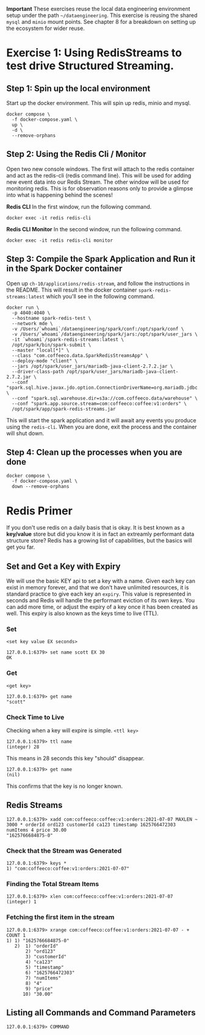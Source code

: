 **Important**
These exercises reuse the local data engineering environment setup under the path `~/dataengineering`. This exercise is reusing the shared `mysql` and `minio` mount points. See chapter 8 for a breakdown on setting up the ecosystem for wider reuse.

# Exercise 1: Using RedisStreams to test drive Structured Streaming.

## Step 1: Spin up the local environment
Start up the docker environment. This will spin up redis, minio and mysql.
~~~
docker compose \
  -f docker-compose.yaml \
  up \
  -d \
  --remove-orphans
~~~

## Step 2: Using the Redis Cli / Monitor
Open two new console windows. The first will attach to the redis container and act as the redis-cli (redis command line). This will be used for adding new event data into our Redis Stream. The other window will be used for monitoring redis. This is for observation reasons only to provide a glimpse into what is happening behind the scenes!

**Redis CLI**
In the first window, run the following command.
~~~
docker exec -it redis redis-cli
~~~

**Redis CLI Monitor**
In the second window, run the following command.
~~~
docker exec -it redis redis-cli monitor
~~~

## Step 3: Compile the Spark Application and Run it in the Spark Docker container
Open up `ch-10/applications/redis-stream`, and follow the instructions in the README. This will result in the docker container `spark-redis-streams:latest` which you'll see in the following command.

~~~
docker run \
  -p 4040:4040 \
  --hostname spark-redis-test \
  --network mde \
  -v /Users/`whoami`/dataengineering/spark/conf:/opt/spark/conf \
  -v /Users/`whoami`/dataengineering/spark/jars:/opt/spark/user_jars \
  -it `whoami`/spark-redis-streams:latest \
  /opt/spark/bin/spark-submit \
  --master "local[*]" \
  --class "com.coffeeco.data.SparkRedisStreamsApp" \
  --deploy-mode "client" \
  --jars /opt/spark/user_jars/mariadb-java-client-2.7.2.jar \
  --driver-class-path /opt/spark/user_jars/mariadb-java-client-2.7.2.jar \
  --conf "spark.sql.hive.javax.jdo.option.ConnectionDriverName=org.mariadb.jdbc.Driver" \
  --conf "spark.sql.warehouse.dir=s3a://com.coffeeco.data/warehouse" \
  --conf "spark.app.source.stream=com:coffeeco:coffee:v1:orders" \
  /opt/spark/app/spark-redis-streams.jar
~~~

This will start the spark application and it will await any events you produce using the `redis-cli`. When you are done, exit the process and the container will shut down.

## Step 4: Clean up the processes when you are done
~~~
docker compose \
  -f docker-compose.yaml \
  down --remove-orphans
~~~

# Redis Primer
If you don't use redis on a daily basis that is okay. It is best known as a **key/value** store but did you know it is in fact an extreamly performant data structure store? Redis has a growing list of capabilities, but the basics will get you far.

## Set and Get a Key with Expiry
We will use the basic KEY api to set a key with a name. Given each key can exist in memory forever, and that we don't have unlimited resources, it is standard practice to give each key an `expiry`. This value is represented in seconds and Redis will handle the performant eviction of its own keys. You can add more time, or adjust the expiry of a key once it has been created as well. This expiry is also known as the keys time to live (TTL).

### Set
`<set key value EX seconds>`
~~~
127.0.0.1:6379> set name scott EX 30
OK
~~~

### Get
`<get key>`
~~~
127.0.0.1:6379> get name
"scott"
~~~

### Check Time to Live
Checking when a key will expire is simple.
`<ttl key>`
~~~
127.0.0.1:6379> ttl name
(integer) 28
~~~
This means in 28 seconds this key "should" disappear.

~~~
127.0.0.1:6379> get name
(nil)
~~~
This confirms that the key is no longer known.

## Redis Streams

~~~
127.0.0.1:6379> xadd com:coffeeco:coffee:v1:orders:2021-07-07 MAXLEN ~ 3000 * orderId ord123 customerId ca123 timestamp 1625766472303 numItems 4 price 30.00
"1625766684875-0"
~~~

### Check that the Stream was Generated
~~~
127.0.0.1:6379> keys *
1) "com:coffeeco:coffee:v1:orders:2021-07-07"
~~~

### Finding the Total Stream Items
~~~
127.0.0.1:6379> xlen com:coffeeco:coffee:v1:orders:2021-07-07
(integer) 1
~~~

### Fetching the first item in the stream
~~~
127.0.0.1:6379> xrange com:coffeeco:coffee:v1:orders:2021-07-07 - + COUNT 1
1) 1) "1625766684875-0"
   2)  1) "orderId"
       2) "ord123"
       3) "customerId"
       4) "ca123"
       5) "timestamp"
       6) "1625766472303"
       7) "numItems"
       8) "4"
       9) "price"
      10) "30.00"
~~~

## Listing all Commands and Command Parameters
~~~
127.0.0.1:6379> COMMAND
~~~
